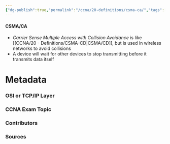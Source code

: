 ```yaml
---
{"dg-publish":true,"permalink":"/ccna/20-definitions/csma-ca/","tags":["defs_ccna"]}
---
```


#### CSMA/CA
- *Carrier Sense Multiple Access with Collision Avoidance* is like [[CCNA/20 - Definitions/CSMA-CD\|CSMA/CD]], but is used in wireless networks to avoid collisions
- A device will wait for other devices to stop transmitting before it transmits data itself

# Metadata
### OSI or TCP/IP Layer

### CCNA Exam Topic

### Contributors

### Sources

